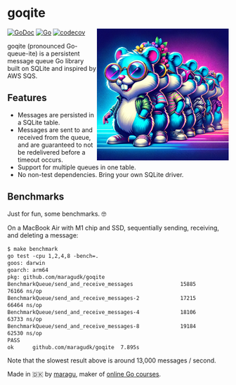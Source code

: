 # goqite

<img src="logo.png" alt="Logo" width="300" align="right">

[![GoDoc](https://pkg.go.dev/badge/github.com/maragudk/goqite)](https://pkg.go.dev/github.com/maragudk/goqite)
[![Go](https://github.com/maragudk/goqite/actions/workflows/ci.yml/badge.svg)](https://github.com/maragudk/goqite/actions/workflows/ci.yml)
[![codecov](https://codecov.io/gh/maragudk/goqite/graph/badge.svg?token=DxGkk2lLHF)](https://codecov.io/gh/maragudk/goqite)

goqite (pronounced Go-queue-ite) is a persistent message queue Go library built on SQLite and inspired by AWS SQS.

## Features

- Messages are persisted in a SQLite table.
- Messages are sent to and received from the queue, and are guaranteed to not be redelivered before a timeout occurs.
- Support for multiple queues in one table.
- No non-test dependencies. Bring your own SQLite driver.

## Benchmarks

Just for fun, some benchmarks. 🤓

On a MacBook Air with M1 chip and SSD, sequentially sending, receiving, and deleting a message:

```shell
$ make benchmark
go test -cpu 1,2,4,8 -bench=.
goos: darwin
goarch: arm64
pkg: github.com/maragudk/goqite
BenchmarkQueue/send_and_receive_messages           	   15885	     76166 ns/op
BenchmarkQueue/send_and_receive_messages-2         	   17215	     66464 ns/op
BenchmarkQueue/send_and_receive_messages-4         	   18106	     63733 ns/op
BenchmarkQueue/send_and_receive_messages-8         	   19184	     62530 ns/op
PASS
ok  	github.com/maragudk/goqite	7.895s
```

Note that the slowest result above is around 13,000 messages / second.

Made in 🇩🇰 by [maragu](https://www.maragu.dk/), maker of [online Go courses](https://www.golang.dk/).
